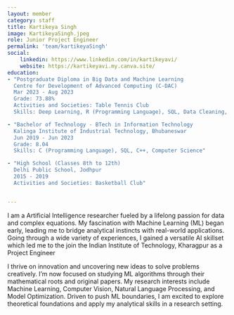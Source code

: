 ```yaml
---
layout: member
category: staff
title: Kartikeya Singh
image: KartikeyaSingh.jpeg
role: Junior Project Engineer
permalink: 'team/kartikeyaSingh'
social:
    linkedin: https://www.linkedin.com/in/kartikeyavi/
    website: https://kartikeyavi.my.canva.site/
education:
- "Postgraduate Diploma in Big Data and Machine Learning  
  Centre for Development of Advanced Computing (C-DAC)  
  Mar 2023 - Aug 2023  
  Grade: 73.88%  
  Activities and Societies: Table Tennis Club  
  Skills: Deep Learning, R (Programming Language), SQL, Data Cleaning, Big Data, Data Engineering, Apache Kafka, Machine Learning, Data Analytics, Apache Spark, Python (Programming Language), Linux"

- "Bachelor of Technology - BTech in Information Technology  
  Kalinga Institute of Industrial Technology, Bhubaneswar  
  Jun 2019 - Jun 2023  
  Grade: 8.04  
  Skills: C (Programming Language), SQL, C++, Computer Science"

- "High School (Classes 8th to 12th)  
  Delhi Public School, Jodhpur  
  2015 - 2019  
  Activities and Societies: Basketball Club"


---
```

I am a Artificial Intelligence researcher fueled by a lifelong passion for data and
complex equations. My fascination with Machine Learning (ML) began early, leading
me to bridge analytical instincts with real-world applications. Going through a wide
variety of experiences, I gained a versatile AI skillset which led me to the join the
Indian Institute of Technology, Kharagpur as a Project Engineer

I thrive on innovation and uncovering new ideas to solve problems creatively.  I’m now
focused on studying ML algorithms through their mathematical roots and original
papers. My research interests include Machine Learning, Computer Vision, Natural
Language Processing, and Model Optimization. Driven to push ML boundaries, I am
excited to explore theoretical foundations and apply my analytical skills in a research
setting.